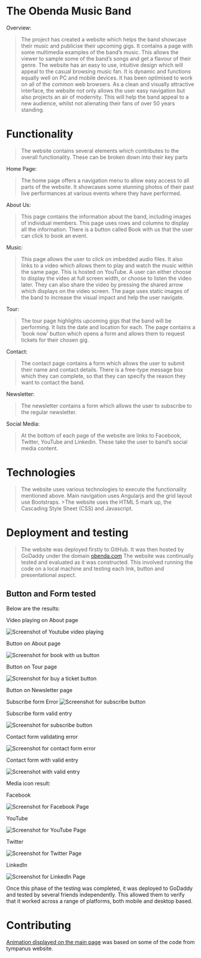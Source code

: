 # The Obenda Music Band

Overview:

> The project has created a website which helps the band showcase their music and publicise their upcoming gigs. It contains a page with some multimedia examples of the band’s music. This allows the viewer to sample some of the band’s songs and get a flavour of their genre. 
The website has an easy to use, intuitive design which will appeal to the casual browsing music fan. It is dynamic and functions equally well on PC and mobile devices. It has been optimised to work on all of the common web browsers.
As a clean and visually attractive interface, the website not only allows the user easy navigation but also projects an air of modernity. This will help the band appeal to a new audience, whilst not alienating their fans of over 50 years standing.



# Functionality
> The website contains several elements which contributes to the overall functionality. These can be broken down into their key parts 

Home Page:
> The home page offers a navigation menu to allow easy access to all parts of the website. It showcases some stunning photos of their past live performances at various events where they have performed.

About Us:
> This page contains the information about the band, including images of individual members. This page uses rows and columns to display all the information.
There is a button called Book with us that the user can click to book an event.


Music:
> This page allows the user to click on imbedded audio files. It also links to a video which allows them to play and watch the music within the same page. This is hosted on YouTube.
A user can either choose to display the video at full screen width, or choose to listen the video later. They can also share the video by pressing the shared arrow which displays on the video screen.
The page uses static images of the band to increase the visual impact and help the user navigate.

Tour:
> The tour page highlights upcoming gigs that the band will be performing. It lists the date and location for each.
> The page contains a ‘book now’ button which opens a form and allows them to request tickets for their chosen gig.

Contact:
> The contact page contains a form which allows the user to submit their name and contact details. There is a free-type message box which they can complete, so that they can specify the reason they want to contact the band.

Newsletter:
> The newsletter contains a form which allows the user to subscribe to the regular newsletter.


Social Media:
> At the bottom of each page of the website are links to Facebook, Twitter, YouTube and Linkedin. These take the user to band’s social media content.

# Technologies
> The website uses various technologies to execute the functionality mentioned above. Main navigation uses Angularjs and the grid layout use Bootstraps. >The website uses the HTML 5 mark up, the Cascading Style Sheet (CSS) and Javascript.


# Deployment and testing

> The website was deployed firstly to GitHub. It was then hosted by GoDaddy under the domain [obenda.com]( www.obenda.com)
> The website was continually tested and evaluated as it was constructed. This involved running the code on a local machine and testing each link, button and presentational aspect.

## Button and Form tested

Below are the results:

Video playing on About page

![Screenshot of Youtube video playing](https://github.com/5l5llog/obenda/blob/master/screenshot/video2.png "Embedded Youtube video")


Button on About page

![Screenshot for book with us button](https://github.com/5l5llog/obenda/blob/master/screenshot/bookus.jpg  "Book with Us")


Button on Tour page

![Screenshot for buy a ticket button](https://github.com/5l5llog/obenda/blob/master/screenshot/buyticket.jpg "Buy Ticket")


Button on Newsletter page

Subscribe form Error
![Screenshot for subscribe button](https://github.com/5l5llog/obenda/blob/master/screenshot/subscribeError.jpg "Subscribe form")


Subscribe form valid entry

![Screenshot for subscribe button](https://github.com/5l5llog/obenda/blob/master/screenshot/subcribe.jpg "Subscribe form")


Contact form validating error

![Screenshot for contact form error](https://github.com/5l5llog/obenda/blob/master/screenshot/formError.jpg "contact form error detected")


Contact form with valid entry

![Screenshot with valid entry](https://github.com/5l5llog/obenda/blob/master/screenshot/formSuccess.jpg "contact form valid")


Media icon result: 

Facebook

![Screenshot for Facebook Page](https://github.com/5l5llog/obenda/blob/master/screenshot/facebook.jpg "Facebook landing page")


YouTube

![Screenshot for YouTube Page](https://github.com/5l5llog/obenda/blob/master/screenshot/youTube.jpg "YouTube landing page")


Twitter

![Screenshot for Twitter Page](https://github.com/5l5llog/obenda/blob/master/screenshot/twitter.jpg "Twitter landing page")


LinkedIn

![Screenshot for LinkedIn Page](https://github.com/5l5llog/obenda/blob/master/screenshot/linkedIn.jpg "LinkedIn landing page")


Once this phase of the testing was completed, it was deployed to GoDaddy and tested by several friends independently. This allowed them to verify that it worked across a range of platforms, both mobile and desktop based.


# Contributing
[Animation displayed on the main page](https://tympanus.net/codrops/2012/01/02/fullscreen-background-image-slideshow-with-css3/) was based on some of the code from tympanus website.

